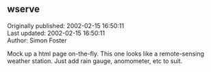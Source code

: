 ## wserve  
Originally published: 2002-02-15 16:50:11  
Last updated: 2002-02-15 16:50:11  
Author: Simon Foster  
  
Mock up a html page on-the-fly.  This one looks like
a remote-sensing weather station.  Just add rain gauge,
anomometer, etc to suit.